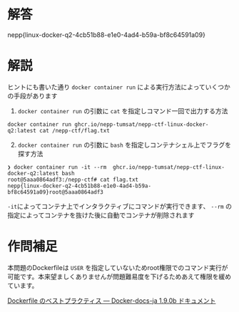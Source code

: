 # 解答

nepp{linux-docker-q2-4cb51b88-e1e0-4ad4-b59a-bf8c64591a09}

# 解説
ヒントにも書いた通り `docker container run` による実行方法によっていくつかの手段があります


1. `docker container run` の引数に `cat` を指定しコマンド一回で出力する方法
```
docker container run ghcr.io/nepp-tumsat/nepp-ctf-linux-docker-q2:latest cat /nepp-ctf/flag.txt
```

2. `docker container run` の引数に `bash` を指定しコンテナシェル上でフラグを探す方法
```
❯ docker container run -it --rm  ghcr.io/nepp-tumsat/nepp-ctf-linux-docker-q2:latest bash
root@5aaa0864adf3:/nepp-ctf# cat flag.txt
nepp{linux-docker-q2-4cb51b88-e1e0-4ad4-b59a-bf8c64591a09}root@5aaa0864adf3
```

`-it`によってコンテナ上でインタラクティブにコマンドが実行できます、 `--rm` の指定によってコンテナを抜けた後に自動でコンテナが削除されます

# 作問補足
本問題のDockerfileは `USER` を指定していないためroot権限でのコマンド実行が可能です。本来望ましくありませんが問題難易度を下げるためあえて権限を緩めています。

[Dockerfile のベストプラクティス — Docker-docs-ja 1.9.0b ドキュメント](https://docs.docker.jp/engine/articles/dockerfile_best-practice.html#user)